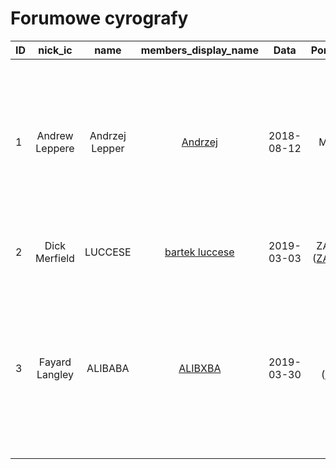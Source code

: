 # Forumowe cyrografy

| ID | nick_ic | name | members_display_name | Data | Poręczyciel | Poręczenie | Obowiązki |
|----|:-------:|:----:|:--------------------:|:----:|:-----------:|:----------:|:----------|
| 1 | Andrew Leppere | Andrzej Lepper | [Andrzej](https://mrucznik-rp.pl/user/287-andrzej/) | 2018-08-12 | Mia Montoya ([mija](https://mrucznik-rp.pl/user/2750-mija/)) | [IMG](https://i.imgur.com/X31UjHq.png) - [PW](https://mrucznik-rp.pl/index.php?app=members&module=messaging&section=view&do=showConversation&topicID=157486) | prowadzenie stacji radiowej, tworzenie zestawień przebojów, kontynuacja gazety "Śledź", tworzenie artykułów politycznych, okazjonalne tworzenie filmików |
| 2 | Dick Merfield | LUCCESE | [bartek luccese](https://mrucznik-rp.pl/user/347-bartek-luccese/) | 2019-03-03 | ZATRUTY ([ZATRUTY](https://mrucznik-rp.pl/user/15589-zatruty/)) | [IMG](https://i.imgur.com/3D0VBYM.png) - [PW](https://mrucznik-rp.pl/index.php?app=members&module=messaging&section=view&do=showConversation&topicID=173878&st=0#msg901420) | kreowanie rozgrywki oraz tworzenie organizacji |
| 3 | Fayard Langley | ALIBABA | [ALIBXBA](https://mrucznik-rp.pl/user/234-alibxba/) | 2019-03-30 | JJean ([JJean](https://mrucznik-rp.pl/user/911-jjean/)) | [IMG](https://imgur.com/a/KIj9hou) - [PW](https://mrucznik-rp.pl/index.php?app=members&module=messaging&section=view&do=showConversation&topicID=175779&st=0#msg910238) | tworzenie rozgrywki organizacjom przestępczym oraz porządkowym, dokumentowanie swojej działaności w postaci zdjęć z rozgrywki w tematach do tego przeznaczonych |
